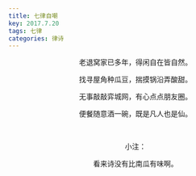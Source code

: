 ```yaml
---
title: 七律自嘲
key: 2017.7.20
tags: 七律
categories: 律诗
---
```


<p align="center">老退窝家已多年，得闲自在皆自然。
</p>
<p align="center">找寻屋角种瓜豆，揣摸锅沿弄酸甜。
</p>
<p align="center">无事敲敲弈城网，有心点点朋友圈。
</p>
<p align="center">便餐随意酒一碗，既是凡人也是仙。
</p>
<p align="center"></br>
</p>
<p align="center">小注：
</p>
<p align="center">看来诗没有比南瓜有味啊。
</p>
<p align="center"></br>
</p>
